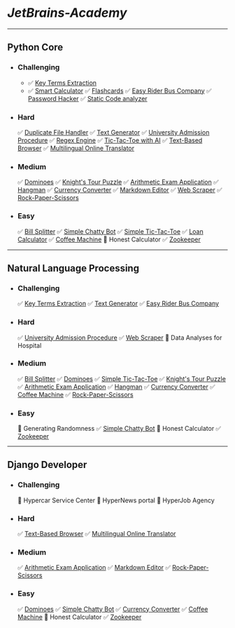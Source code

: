 # _JetBrains-Academy_
_____________________

## Python Core
* ### Challenging
  - :white_check_mark: [Key Terms Extraction](https://github.com/ahmadum01/JetBrains-Academy/tree/main/Python%20Core/Key%20Terms%20Extraction)
  - :white_check_mark: [Smart Calculator](https://github.com/ahmadum01/JetBrains-Academy/tree/main/Python%20Core/Smart%20Calculator)
  :white_check_mark: [Flashcards](https://github.com/ahmadum01/JetBrains-Academy/tree/main/Python%20Core/Flashcards)
  :white_check_mark: [Easy Rider Bus Company](https://github.com/ahmadum01/JetBrains-Academy/tree/main/Python%20Core/Easy%20Rider%20Bus)
  :white_check_mark: [Password Hacker](https://github.com/ahmadum01/JetBrains-Academy/tree/main/Python%20Core/Password%20Hacker)
  :white_check_mark: [Static Code analyzer](https://github.com/ahmadum01/JetBrains-Academy/tree/main/Python%20Core/Static%20Code%20Analyzer)
* ### Hard
  :white_check_mark: [Duplicate File Handler](https://github.com/ahmadum01/JetBrains-Academy/tree/main/Python%20Core/Duplicate%20File%20Handler)
  :white_check_mark: [Text Generator](https://github.com/ahmadum01/JetBrains-Academy/tree/main/Python%20Core/Text%20Generator)
  :white_check_mark: [University Admission Procedure](https://github.com/ahmadum01/JetBrains-Academy/tree/main/Python%20Core/University%20Admission%20Procedure)
  :white_check_mark: [Regex Engine](https://github.com/ahmadum01/JetBrains-Academy/tree/main/Python%20Core/Regex%20Engine)
  :white_check_mark: [Tic-Tac-Toe with AI](https://github.com/ahmadum01/JetBrains-Academy/tree/main/Python%20Core/Tic-Tac-Toe%20with%20AI)
  :white_check_mark: [Text-Based Browser](https://github.com/ahmadum01/JetBrains-Academy/tree/main/Python%20Core/Text-Based%20Browser)
  :white_check_mark: [Multilingual Online Translator](https://github.com/ahmadum01/JetBrains-Academy/tree/main/Python%20Core/Multilingual%20Online%20Translator)
* ### Medium
  :white_check_mark: [Dominoes](https://github.com/ahmadum01/JetBrains-Academy/tree/main/Python%20Core/Dominoes)
  :white_check_mark: [Knight's Tour Puzzle](https://github.com/ahmadum01/JetBrains-Academy/tree/main/Python%20Core/Knight's%20Tour%20Puzzle)
  :white_check_mark: [Arithmetic Exam Application](https://github.com/ahmadum01/JetBrains-Academy/tree/main/Python%20Core/Arithmetic%20Exam%20Application)
  :white_check_mark: [Hangman](https://github.com/ahmadum01/JetBrains-Academy/tree/main/Python%20Core/Hangman)
  :white_check_mark: [Currency Converter](https://github.com/ahmadum01/JetBrains-Academy/tree/main/Python%20Core/Currency%20Converter)
  :white_check_mark: [Markdown Editor](https://github.com/ahmadum01/JetBrains-Academy/tree/main/Python%20Core/Markdown%20Editor)
  :white_check_mark: [Web Scraper](https://github.com/ahmadum01/JetBrains-Academy/tree/main/Python%20Core/Web%20Scraper)
  :white_check_mark: [Rock-Paper-Scissors](https://github.com/ahmadum01/JetBrains-Academy/tree/main/Python%20Core/Rock-Paper-Scissors)
* ### Easy
  :white_check_mark: [Bill Splitter](https://github.com/ahmadum01/JetBrains-Academy/tree/main/Python%20Core/Bill%20Splitter)
  :white_check_mark: [Simple Chatty Bot](https://github.com/ahmadum01/JetBrains-Academy/tree/main/Python%20Core/Simple%20Chatty%20Bot)
  :white_check_mark: [Simple Tic-Tac-Toe](https://github.com/ahmadum01/JetBrains-Academy/tree/main/Python%20Core/Simple%20Tic-Tac-Toe)
  :white_check_mark: [Loan Calculator](https://github.com/ahmadum01/JetBrains-Academy/tree/main/Python%20Core/Loan%20Calculator)
  :white_check_mark: [Coffee Machine](https://github.com/ahmadum01/JetBrains-Academy/tree/main/Python%20Core/Coffee%20Machine)
  :black_square_button: Honest Calculator
  :white_check_mark: [Zookeeper](https://github.com/ahmadum01/JetBrains-Academy/tree/main/Python%20Core/Zookeeper)
_______________________________
  ## Natural Language Processing
* ### Challenging
  :white_check_mark: [Key Terms Extraction](https://github.com/ahmadum01/JetBrains-Academy/tree/main/Python%20Core/Key%20Terms%20Extraction)
  :white_check_mark: [Text Generator](https://github.com/ahmadum01/JetBrains-Academy/tree/main/Python%20Core/Text%20Generator)
  :white_check_mark: [Easy Rider Bus Company](https://github.com/ahmadum01/JetBrains-Academy/tree/main/Python%20Core/Easy%20Rider%20Bus)
* ### Hard
  :white_check_mark: [University Admission Procedure](https://github.com/ahmadum01/JetBrains-Academy/tree/main/Python%20Core/University%20Admission%20Procedure)
  :white_check_mark: [Web Scraper](https://github.com/ahmadum01/JetBrains-Academy/tree/main/Python%20Core/Web%20Scraper)
  :black_square_button: Data Analyses for Hospital
* ### Medium
  :white_check_mark: [Bill Splitter](https://github.com/ahmadum01/JetBrains-Academy/tree/main/Python%20Core/Bill%20Splitter)
  :white_check_mark: [Dominoes](https://github.com/ahmadum01/JetBrains-Academy/tree/main/Python%20Core/Dominoes)
  :white_check_mark: [Simple Tic-Tac-Toe](https://github.com/ahmadum01/JetBrains-Academy/tree/main/Python%20Core/Simple%20Tic-Tac-Toe)
  :white_check_mark: [Knight's Tour Puzzle](https://github.com/ahmadum01/JetBrains-Academy/tree/main/Python%20Core/Knight's%20Tour%20Puzzle)
  :white_check_mark: [Arithmetic Exam Application](https://github.com/ahmadum01/JetBrains-Academy/tree/main/Python%20Core/Arithmetic%20Exam%20Application)
  :white_check_mark: [Hangman](https://github.com/ahmadum01/JetBrains-Academy/tree/main/Python%20Core/Hangman)
  :white_check_mark: [Currency Converter](https://github.com/ahmadum01/JetBrains-Academy/tree/main/Python%20Core/Currency%20Converter)
  :white_check_mark: [Coffee Machine](https://github.com/ahmadum01/JetBrains-Academy/tree/main/Python%20Core/Coffee%20Machine)
  :white_check_mark: [Rock-Paper-Scissors](https://github.com/ahmadum01/JetBrains-Academy/tree/main/Python%20Core/Rock-Paper-Scissors)
* ### Easy
  :black_square_button: Generating Randomness
  :white_check_mark: [Simple Chatty Bot](https://github.com/ahmadum01/JetBrains-Academy/tree/main/Python%20Core/Simple%20Chatty%20Bot)
  :black_square_button: Honest Calculator
  :white_check_mark: [Zookeeper](https://github.com/ahmadum01/JetBrains-Academy/tree/main/Python%20Core/Zookeeper)
_______________________________
  ## Django Developer
* ### Challenging
  :black_square_button: Hypercar Service Center
  :black_square_button: HyperNews portal
  :black_square_button: HyperJob Agency
* ### Hard
  :white_check_mark: [Text-Based Browser](https://github.com/ahmadum01/JetBrains-Academy/tree/main/Python%20Core/Text-Based%20Browser)
  :white_check_mark: [Multilingual Online Translator](https://github.com/ahmadum01/JetBrains-Academy/tree/main/Python%20Core/Multilingual%20Online%20Translator)
* ### Medium
  :white_check_mark: [Arithmetic Exam Application](https://github.com/ahmadum01/JetBrains-Academy/tree/main/Python%20Core/Arithmetic%20Exam%20Application)
  :white_check_mark: [Markdown Editor](https://github.com/ahmadum01/JetBrains-Academy/tree/main/Python%20Core/Markdown%20Editor)
  :white_check_mark: [Rock-Paper-Scissors](https://github.com/ahmadum01/JetBrains-Academy/tree/main/Python%20Core/Rock-Paper-Scissors)
* ### Easy
  :white_check_mark: [Dominoes](https://github.com/ahmadum01/JetBrains-Academy/tree/main/Python%20Core/Dominoes)
  :white_check_mark: [Simple Chatty Bot](https://github.com/ahmadum01/JetBrains-Academy/tree/main/Python%20Core/Simple%20Chatty%20Bot)
  :white_check_mark: [Currency Converter](https://github.com/ahmadum01/JetBrains-Academy/tree/main/Python%20Core/Currency%20Converter)
  :white_check_mark: [Coffee Machine](https://github.com/ahmadum01/JetBrains-Academy/tree/main/Python%20Core/Coffee%20Machine)
  :black_square_button: Honest Calculator
  :white_check_mark: [Zookeeper](https://github.com/ahmadum01/JetBrains-Academy/tree/main/Python%20Core/Zookeeper)